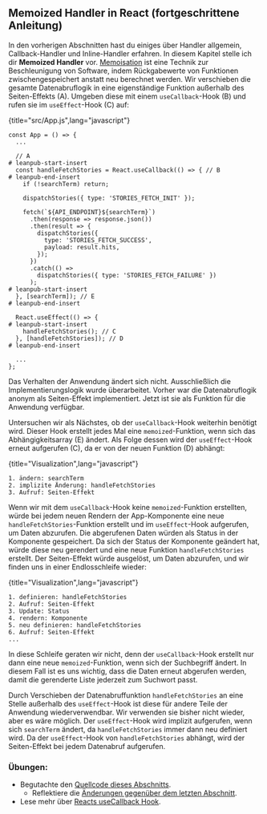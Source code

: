 ## Memoized Handler in React (fortgeschrittene Anleitung)

In den vorherigen Abschnitten hast du einiges über Handler allgemein, Callback-Handler und Inline-Handler erfahren. In diesem Kapitel stelle ich dir **Memoized Handler** vor. [Memoisation](https://de.wikipedia.org/wiki/Memoisation) ist eine Technik zur Beschleunigung von Software, indem Rückgabewerte von Funktionen zwischengespeichert anstatt neu berechnet werden. Wir verschieben die gesamte Datenabruflogik in eine eigenständige Funktion außerhalb des Seiten-Effekts (A). Umgeben diese mit einem `useCallback`-Hook (B) und rufen sie im `useEffect`-Hook (C) auf:

{title="src/App.js",lang="javascript"}
~~~~~~~
const App = () => {
  ...

  // A
# leanpub-start-insert
  const handleFetchStories = React.useCallback(() => { // B
# leanpub-end-insert
    if (!searchTerm) return;

    dispatchStories({ type: 'STORIES_FETCH_INIT' });

    fetch(`${API_ENDPOINT}${searchTerm}`)
      .then(response => response.json())
      .then(result => {
        dispatchStories({
          type: 'STORIES_FETCH_SUCCESS',
          payload: result.hits,
        });
      })
      .catch(() =>
        dispatchStories({ type: 'STORIES_FETCH_FAILURE' })
      );
# leanpub-start-insert
  }, [searchTerm]); // E
# leanpub-end-insert

  React.useEffect(() => {
# leanpub-start-insert
    handleFetchStories(); // C
  }, [handleFetchStories]); // D
# leanpub-end-insert

  ...
};
~~~~~~~

Das Verhalten der Anwendung ändert sich nicht. Ausschließlich die Implementierungslogik wurde überarbeitet. Vorher war die Datenabruflogik anonym als Seiten-Effekt implementiert. Jetzt ist sie als Funktion für die Anwendung verfügbar.

Untersuchen wir als Nächstes, ob der `useCallback`-Hook weiterhin benötigt wird. Dieser Hook erstellt jedes Mal eine `memoized`-Funktion, wenn sich das Abhängigkeitsarray (E) ändert. Als Folge dessen wird der `useEffect`-Hook erneut aufgerufen (C), da er von der neuen Funktion (D) abhängt:

{title="Visualization",lang="javascript"}
~~~~~~~
1. ändern: searchTerm
2. implizite Änderung: handleFetchStories
3. Aufruf: Seiten-Effekt
~~~~~~~

Wenn wir mit dem `useCallback`-Hook keine `memoized`-Funktion erstellten, würde bei jedem neuen Rendern der App-Komponente eine neue `handleFetchStories`-Funktion erstellt und im `useEffect`-Hook aufgerufen, um Daten abzurufen. Die abgerufenen Daten würden als Status in der Komponente gespeichert. Da sich der Status der Komponente geändert hat, würde diese neu gerendert und eine neue Funktion `handleFetchStories` erstellt. Der Seiten-Effekt würde ausgelöst, um Daten abzurufen, und wir finden uns in einer Endlosschleife wieder:

{title="Visualization",lang="javascript"}
~~~~~~~
1. definieren: handleFetchStories
2. Aufruf: Seiten-Effekt
3. Update: Status
4. rendern: Komponente
5. neu definieren: handleFetchStories
6. Aufruf: Seiten-Effekt
...
~~~~~~~

In diese Schleife geraten wir nicht, denn der `useCallback`-Hook erstellt nur dann eine neue `memoized`-Funktion, wenn sich der Suchbegriff ändert. In diesem Fall ist es uns wichtig, dass die Daten erneut abgerufen werden, damit die gerenderte Liste jederzeit zum Suchwort passt.

Durch Verschieben der Datenabruffunktion `handleFetchStories` an eine Stelle außerhalb des `useEffect`-Hook ist diese für andere Teile der Anwendung wiederverwendbar. Wir verwenden sie bisher nicht wieder, aber es wäre möglich. Der `useEffect`-Hook wird implizit aufgerufen, wenn sich `searchTerm` ändert, da `handleFetchStories` immer dann neu definiert wird. Da der `useEffect`-Hook von `handleFetchStories` abhängt, wird der Seiten-Effekt bei jedem Datenabruf aufgerufen.

### Übungen:

* Begutachte den [Quellcode dieses Abschnitts](https://codesandbox.io/s/github/the-road-to-learn-react/hacker-stories/tree/hs/Memoized-Handler-in-React).
  * Reflektiere die [Änderungen gegenüber dem letzten Abschnitt](https://github.com/the-road-to-learn-react/hacker-stories/compare/hs/Data-Re-Fetching-in-React...hs/Memoized-Handler-in-React?expand=1).
* Lese mehr über [Reacts useCallback Hook](https://de.reactjs.org/docs/hooks-reference.html#usecallback).
